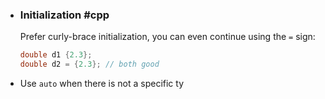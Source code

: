 - ### Initialization #cpp 
  Prefer curly-brace initialization, you can even continue using the `=` sign:
  ```cpp
  double d1 {2.3};
  double d2 = {2.3}; // both good
  ```
- Use `auto` when there is not a specific ty